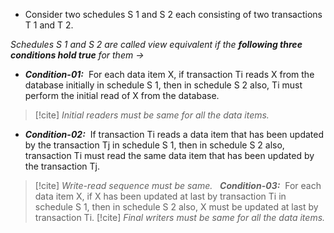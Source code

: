 - Consider two schedules S 1 and S 2 each consisting of two transactions T 1 and T 2.

*Schedules S 1 and S 2 are called view equivalent if the **following three conditions hold true** for them ->*

- ***Condition-01:***
	 For each data item X, if transaction Ti reads X from the database initially in schedule S 1, then in schedule S 2 also, Ti must perform the initial read of X from the database.
>[!cite] *Initial readers must be same for all the data items.*

- ***Condition-02:***
	 If transaction Ti reads a data item that has been updated by the transaction Tj in schedule S 1, then in schedule S 2 also, transaction Ti must read the same data item that has been updated by the transaction Tj.
>[!cite] *Write-read sequence must be same.*
 
***Condition-03:***
	 For each data item X, if X has been updated at last by transaction Ti in schedule S 1, then in schedule S 2 also, X must be updated at last by transaction Ti.
>[!cite] *Final writers must be same for all the data items.*

